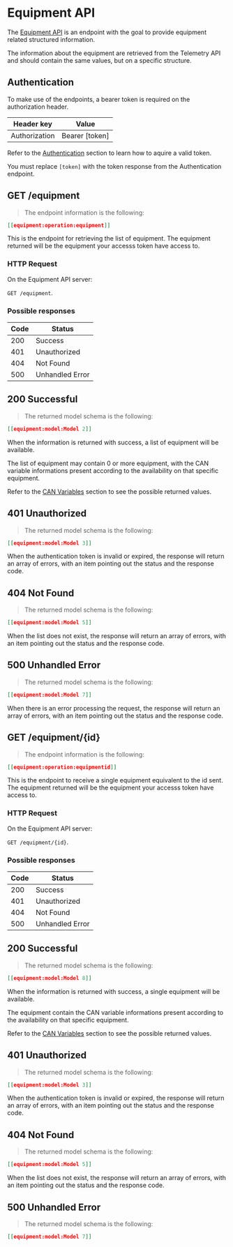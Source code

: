 # Equipment API

The [Equipment API](#equipment-api) is an endpoint with the goal to provide equipment related structured information.

The information about the equipment are retrieved from the Telemetry API and should contain the same values, but on a specific structure.

## Authentication

To make use of the endpoints, a bearer token is required on the authorization header.

Header key    | Value
------------- | -----
Authorization | Bearer [token]

Refer to the [Authentication](#authentication) section to learn how to aquire a valid token.

<aside class="notice">
You must replace <code>[token]</code> with the token response from the Authentication endpoint.
</aside>

## GET /equipment

> The endpoint information is the following:

```json
[[equipment:operation:equipment]]
````

This is the endpoint for retrieving the list of equipment.
The equipment returned will be the equipment your accesss token have access to.

### HTTP Request
On the Equipment API server:

`GET /equipment`.

### Possible responses

Code | Status
---- | ------
200  | Success
401  | Unauthorized
404  | Not Found
500  | Unhandled Error

## 200 Successful

> The returned model schema is the following:

```json
[[equipment:model:Model 2]]
```

When the information is returned with success, a list of equipment will be available.

The list of equipment may contain 0 or more equipment, with the CAN variable
informations present according to the availability on that specific equipment.

Refer to the [CAN Variables](#can-variables) section to see the possible returned values.

## 401 Unauthorized

> The returned model schema is the following:

```json
[[equipment:model:Model 3]]
```

When the authentication token is invalid or expired, the response will return an array of errors, with an item pointing out the status and the response code.

## 404 Not Found

> The returned model schema is the following:

```json
[[equipment:model:Model 5]]
```

When the list does not exist, the response will return an array of errors, with an item pointing out the status and the response code.

## 500 Unhandled Error

> The returned model schema is the following:

```json
[[equipment:model:Model 7]]
```

When there is an error processing the request, the response will return an array of errors, with an item pointing out the status and the response code.

## GET /equipment/{id}

> The endpoint information is the following:

```json
[[equipment:operation:equipmentid]]
````

This is the endpoint to receive a single equipment equivalent to the id sent.
The equipment returned will be the equipment your accesss token have access to.

### HTTP Request
On the Equipment API server:

`GET /equipment/{id}`.

### Possible responses

Code | Status
---- | ------
200  | Success
401  | Unauthorized
404  | Not Found
500  | Unhandled Error

## 200 Successful

> The returned model schema is the following:

```json
[[equipment:model:Model 8]]
```

When the information is returned with success, a single equipment will be available.

The equipment contain the CAN variable informations present according to the availability on that specific equipment.

Refer to the [CAN Variables](#can-variables) section to see the possible returned values.

## 401 Unauthorized

> The returned model schema is the following:

```json
[[equipment:model:Model 3]]
```

When the authentication token is invalid or expired, the response will return an array of errors, with an item pointing out the status and the response code.

## 404 Not Found

> The returned model schema is the following:

```json
[[equipment:model:Model 5]]
```

When the list does not exist, the response will return an array of errors, with an item pointing out the status and the response code.

## 500 Unhandled Error

> The returned model schema is the following:

```json
[[equipment:model:Model 7]]
```
